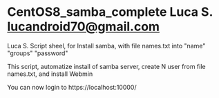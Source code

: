 # CentOS8_samba_complete  Luca S. lucandroid70@gmail.com

Luca S. Script sheel, for Install samba, with file names.txt into "name" "groups" "password" 

This script, automatize install of samba server, create N user from file names.txt, and install Webmin

You can now login to https://localhost:10000/
